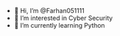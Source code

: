 - 👋 Hi, I’m @Farhan051111
- 👀 I’m interested in Cyber Security
- 🌱 I’m currently learning Python

<!---
Farhan051111/Farhan051111 is a ✨ special ✨ repository because its `README.md` (this file) appears on your GitHub profile.
You can click the Preview link to take a look at your changes.
--->
